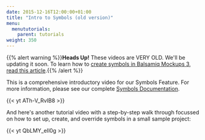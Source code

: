 ```yaml
---
date: 2015-12-16T12:00:00+01:00
title: "Intro to Symbols (old version)"
menu:
  menututorials:
    parent: tutorials
weight: 350
---
```


{{% alert warning %}}**Heads Up!** These videos are VERY OLD. We'll be updating it soon. To learn how to [create symbols in Balsamiq Mockups 3, read this article](https://docs.balsamiq.com/desktop/symbols/).{{% /alert %}}

This is a comprehensive introductory video for our Symbols Feature. For more information, please see our complete [Symbols Documentation](https://docs.balsamiq.com/desktop/symbols/).

{{< yt ATh-V_RvIB8 >}}

And here's another tutorial video with a step-by-step walk through focussed on how to set up, create, and override symbols in a small sample project:

{{< yt QbLMY_eIl0g >}}